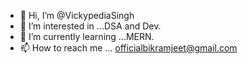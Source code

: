 - 👋 Hi, I’m @VickypediaSingh
- 👀 I’m interested in ...DSA and Dev.
- 🌱 I’m currently learning ...MERN.
- 📫 How to reach me ... officialbikramjeet@gmail.com

<!---
VickypediaSingh/VickypediaSingh is a ✨ special ✨ repository because its `README.md` (this file) appears on your GitHub profile.
You can click the Preview link to take a look at your changes.
--->
